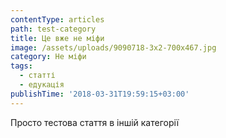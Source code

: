 ```yaml
---
contentType: articles
path: test-category
title: Це вже не міфи
image: /assets/uploads/9090718-3x2-700x467.jpg
category: Не міфи
tags:
  - статті
  - едукація
publishTime: '2018-03-31T19:59:15+03:00'
---
```

Просто тестова стаття в іншій категорії
